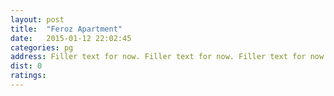 ```yaml
---
layout: post
title:  "Feroz Apartment"
date:   2015-01-12 22:02:45
categories: pg
address: Filler text for now. Filler text for now. Filler text for now. Filler text for now. Filler text for now. 
dist: 0
ratings:
---
```

